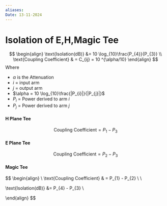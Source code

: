 ```yaml
---
aliases: 
Date: 13-11-2024
---
```

# Isolation of E,H,Magic Tee

$$
\begin{align}
\text{Isolation(dB)} &= 10 \log_{10}\frac{P_{4}}{P_{3}}  \\
\text{Coupling Coefficient} & = C_{ij} = 10 ^{\alpha/10}
\end{align}
$$
Where 
- $\alpha$ is the Attenuation 
- $i$ = input arm 
- $j$ = output arm 
- $\alpha = 10 \log_{10}\frac{|P_{i}|}{|P_{j}|}$
- $P_{i}$ = Power derived to arm $i$
- $P_{j}$ = Power derived to arm $j$

#### H Plane Tee  

$$
\text{Coupling Coefficient} = P_{1} - P_{3} 
$$

#### E Plane Tee 

$$
\text{Coupling Coefficient} = P_{2} - P_{3}
$$

#### Magic Tee 
$$
\begin{align}  \\
\text{Coupling Coefficient} & = P_{1} - P_{2} \\ \\

\text{Isolation(dB)} &= P_{4} - P_{3} \\

\end{align}
$$